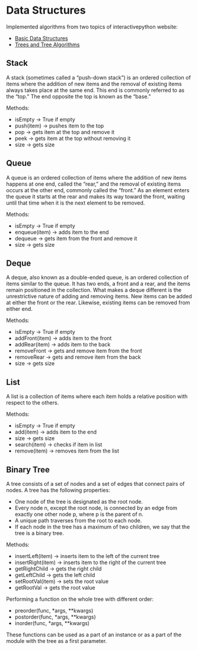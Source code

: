 # Data Structures

Implemented algorithms from two topics of interactivepython website:

- [Basic Data Structures](http://interactivepython.org/runestone/static/pythonds/BasicDS/toctree.html)
- [Trees and Tree Algorithms](http://interactivepython.org/runestone/static/pythonds/Trees/toctree.html)

## Stack

A stack (sometimes called a “push-down stack”) is an ordered collection of items where the addition of new items and the removal of existing items always takes place at the same end. This end is commonly referred to as the “top.” The end opposite the top is known as the “base.”

Methods:

- isEmpty -> True if empty
- push(item) -> pushes item to the top
- pop -> gets item at the top and remove it
- peek -> gets item at the top without removing it
- size -> gets size

## Queue

A queue is an ordered collection of items where the addition of new items happens at one end, called the “rear,” and the removal of existing items occurs at the other end, commonly called the “front.” As an element enters the queue it starts at the rear and makes its way toward the front, waiting until that time when it is the next element to be removed.

Methods:

- isEmpty -> True if empty
- enqueue(item) -> adds item to the end
- dequeue -> gets item from the front and remove it
- size -> gets size

## Deque

A deque, also known as a double-ended queue, is an ordered collection of items similar to the queue. It has two ends, a front and a rear, and the items remain positioned in the collection. What makes a deque different is the unrestrictive nature of adding and removing items. New items can be added at either the front or the rear. Likewise, existing items can be removed from either end.

Methods:

- isEmpty -> True if empty
- addFront(item) -> adds item to the front
- addRear(item) -> adds item to the back
- removeFront -> gets and remove item from the front
- removeRear -> gets and remove item from the back
- size -> gets size

## List

A list is a collection of items where each item holds a relative position with respect to the others.

Methods:

- isEmpty -> True if empty
- add(item) -> adds item to the end
- size -> gets size
- search(item) -> checks if item in list
- remove(item) -> removes item from the list

## Binary Tree

A tree consists of a set of nodes and a set of edges that connect pairs of nodes. A tree has the following properties:

- One node of the tree is designated as the root node.
- Every node n, except the root node, is connected by an edge from exactly one other node p, where p is the parent of n.
- A unique path traverses from the root to each node.
- If each node in the tree has a maximum of two children, we say that the tree is a binary tree.

Methods:

- insertLeft(item) -> inserts item to the left of the current tree
- insertRight(item) -> inserts item to the right of the current tree
- getRightChild -> gets the right child
- getLeftChild -> gets the left child
- setRootVal(item) -> sets the root value
- getRootVal -> gets the root value

Performing a function on the whole tree with different order:

- preorder(func, *args, **kwargs)
- postorder(func, *args, **kwargs)
- inorder(func, *args, **kwargs)

These functions can be used as a part of an instance or as a part of the module with the tree as a first parameter.

